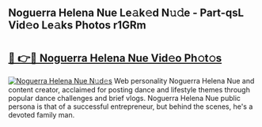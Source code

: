 ## Noguerra Helena Nue Le𝚊k𝚎d N𝚞𝚍e - Part-qsL Vid𝚎o Le𝚊ks Photos r1GRm

# <h2><a href="http://fb817vy.evod.top/?m=Noguerra+Helena+Nue">🔗 👉🔴 Noguerra Helena Nue Vid𝚎o Ph𝚘t𝚘s</a></h2>

[![Noguerra Helena Nue N𝚞d𝚎s](https://i.imgur.com/8V9OHl7.gif)](http://fb817vy.evod.top/?m=Noguerra+Helena+Nue)
Web personality Noguerra Helena Nue and content creator, acclaimed for posting dance and lifestyle themes through popular dance challenges and brief vlogs. Noguerra Helena Nue public persona is that of a successful entrepreneur, but behind the scenes, he's a devoted family man. 
